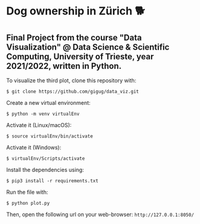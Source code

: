 # Dog ownership in Zürich 🐕

## Final Project from the course "Data Visualization" @ Data Science & Scientific Computing, University of Trieste, year 2021/2022, written in Python.

To visualize the third plot, clone this repository with:

    $ git clone https://github.com/gigug/data_viz.git

Create a new virtual environment:

    $ python -m venv virtualEnv

Activate it (Linux/macOS):

    $ source virtualEnv/bin/activate

Activate it (Windows):

    $ virtualEnv/Scripts/activate

Install the dependencies using:

    $ pip3 install -r requirements.txt
    
Run the file with:

    $ python plot.py
    
Then, open the following url on your web-browser:
    ```http://127.0.0.1:8050/```
